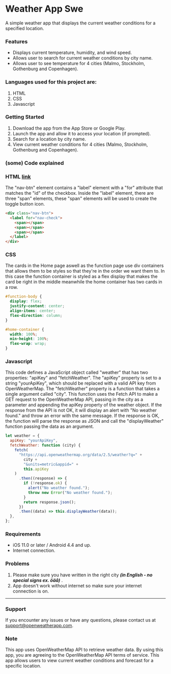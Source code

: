 # Weather App Swe

A simple weather app that displays the current weather conditions for a specified location.

### Features

- Displays current temperature, humidity, and wind speed.
- Allows user to search for current weather conditions by city name.
- Allows user to see temperature for 4 cities (Malmo, Stockholm, Gothenburg and Copenhagen).

### Languages used for this project are:

1. HTML
2. CSS
3. Javascript

### Getting Started

1. Download the app from the App Store or Google Play.
2. Launch the app and allow it to access your location (if prompted).
3. Search for a location by city name.
4. View current weather conditions for 4 cities (Malmo, Stockholm, Gothenburg and Copenhagen).

### (some) Code explained

### HTML [link](https://github.com/bernamaloku/grupparbete-vh/blob/616bca5bd27fcb1c97dddc91f18e37182e833d08/index.html)

The "nav-btn" element contains a "label" element with a "for" attribute that matches the "id" of the checkbox.
Inside the "label" element, there are three "span" elements, these "span" elements will be used to create the toggle button icon.

```html
<div class="nav-btn">
  <label for="nav-check">
    <span></span>
    <span></span>
    <span></span>
  </label>
</div>
```

### CSS

The cards in the Home page aswell as the function page use div containers that allows them to be styles so that they're in the order we want them to. In this case the function container is styled as a flex display that makes the card be right in the middle meanwhile the home container has two cards in a row.

```css
#function-body {
  display: flex;
  justify-content: center;
  align-items: center;
  flex-direction: column;
}

#home-container {
  width: 100%;
  min-height: 100%;
  flex-wrap: wrap;
}
```

### Javascript

This code defines a JavaScript object called "weather" that has two properties: "apiKey" and "fetchWeather". The "apiKey" property is set to a string "yourApiKey", which should be replaced with a valid API key from OpenWeatherMap. The "fetchWeather" property is a function that takes a single argument called "city".
This function uses the Fetch API to make a GET request to the OpenWeatherMap API, passing in the city as a parameter and appending the apiKey property of the weather object. If the response from the API is not OK, it will display an alert with "No weather found." and throw an error with the same message. If the response is OK, the function will parse the response as JSON and call the "displayWeather" function passing the data as an argument.

```js
let weather = {
  apiKey: "yourApiKey",
  fetchWeather: function (city) {
    fetch(
      "https://api.openweathermap.org/data/2.5/weather?q=" +
        city +
        "&units=metric&appid=" +
        this.apiKey
    )
      .then((response) => {
        if (!response.ok) {
          alert("No weather found.");
          throw new Error("No weather found.");
        }
        return response.json();
      })
      .then((data) => this.displayWeather(data));
  },
};
```

### Requirements

- iOS 11.0 or later / Android 4.4 and up.
- Internet connection.

### Problems

1. Please make sure you have written in the right city **_(in English - no special signs ex. öäå)_** .
2. App doesn't work without internet so make sure your internet connection is on.

---

### Support

If you encounter any issues or have any questions, please contact us at support@openweatherapp.com.

### Note

This app uses OpenWeatherMap API to retrieve weather data. By using this app, you are agreeing to the OpenWeatherMap API terms of service.
This app allows users to view current weather conditions and forecast for a specific location.

